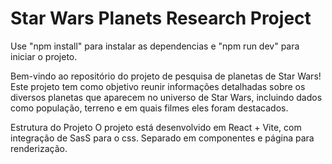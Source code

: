 # Star Wars Planets Research Project

Use "npm install" para instalar as dependencias e "npm run dev" para iniciar o projeto.

Bem-vindo ao repositório do projeto de pesquisa de planetas de Star Wars! Este projeto tem como objetivo reunir informações detalhadas sobre os diversos planetas que aparecem no universo de Star Wars, incluindo dados como população, terreno e em quais filmes eles foram destacados.

Estrutura do Projeto
O projeto está desenvolvido em React + Vite, com integração de SasS para o css. Separado em componentes e página para renderização.
